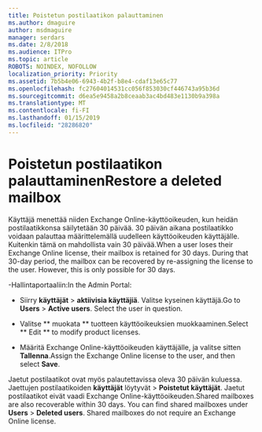 ```yaml
---
title: Poistetun postilaatikon palauttaminen
ms.author: dmaguire
author: msdmaguire
manager: serdars
ms.date: 2/8/2018
ms.audience: ITPro
ms.topic: article
ROBOTS: NOINDEX, NOFOLLOW
localization_priority: Priority
ms.assetid: 7b5b4e06-6943-4b2f-b8e4-cdaf13e65c77
ms.openlocfilehash: fc27604014531cc056f853030cf446743a95b36d
ms.sourcegitcommit: d6ea5e9458a2b8ceaab3ac4bd483e1130b9a398a
ms.translationtype: MT
ms.contentlocale: fi-FI
ms.lasthandoff: 01/15/2019
ms.locfileid: "28286820"
---
```

# <a name="restore-a-deleted-mailbox"></a><span data-ttu-id="da5c0-102">Poistetun postilaatikon palauttaminen</span><span class="sxs-lookup"><span data-stu-id="da5c0-102">Restore a deleted mailbox</span></span>

<span data-ttu-id="da5c0-p101">Käyttäjä menettää niiden Exchange Online-käyttöoikeuden, kun heidän postilaatikkonsa säilytetään 30 päivää. 30 päivän aikana postilaatikko voidaan palauttaa määrittelemällä uudelleen käyttöoikeuden käyttäjälle. Kuitenkin tämä on mahdollista vain 30 päivää.</span><span class="sxs-lookup"><span data-stu-id="da5c0-p101">When a user loses their Exchange Online license, their mailbox is retained for 30 days. During that 30-day period, the mailbox can be recovered by re-assigning the license to the user. However, this is only possible for 30 days.</span></span>
  
<span data-ttu-id="da5c0-106">-Hallintaportaaliin:</span><span class="sxs-lookup"><span data-stu-id="da5c0-106">In the Admin Portal:</span></span>
  
- <span data-ttu-id="da5c0-p102">Siirry **käyttäjät** \> **aktiivisia käyttäjiä**. Valitse kyseinen käyttäjä.</span><span class="sxs-lookup"><span data-stu-id="da5c0-p102">Go to **Users** \> **Active users**. Select the user in question.</span></span>
    
- <span data-ttu-id="da5c0-109">Valitse \*\* muokata \*\* tuotteen käyttöoikeuksien muokkaaminen.</span><span class="sxs-lookup"><span data-stu-id="da5c0-109">Select \*\* Edit \*\* to modify product licenses.</span></span> 
    
- <span data-ttu-id="da5c0-110">Määritä Exchange Online-käyttöoikeuden käyttäjälle, ja valitse sitten **Tallenna**.</span><span class="sxs-lookup"><span data-stu-id="da5c0-110">Assign the Exchange Online license to the user, and then select **Save**.</span></span>
    
<span data-ttu-id="da5c0-p103">Jaetut postilaatikot ovat myös palautettavissa oleva 30 päivän kuluessa. Jaettujen postilaatikoiden **käyttäjät** löytyvät \> **Poistetut käyttäjät**. Jaetut postilaatikot eivät vaadi Exchange Online-käyttöoikeuden.</span><span class="sxs-lookup"><span data-stu-id="da5c0-p103">Shared mailboxes are also recoverable within 30 days. You can find shared mailboxes under **Users** \> **Deleted users**. Shared mailboxes do not require an Exchange Online license.</span></span>
  

